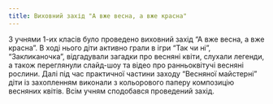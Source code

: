 ```yaml
---
title: Виховний захід "А вже весна, а вже красна"
---
```


З учнями 1-их класів було проведено виховний захід “А вже весна, а вже красна”. В ході нього діти активно грали в ігри “Так чи ні”, “Закликаночка”, відгадували загадки про весняні квіти, слухали легенди, а також переглянули слайд-шоу та відео про ранньоквітучі весняні рослини. Далі під час практичної частини заходу “Весняної майстерні” діти із захопленням виконали з кольорового паперу композицію весняних квітів. Всім учням сподобався проведений захід.

<slideshow id="_/72157651374745391" />
